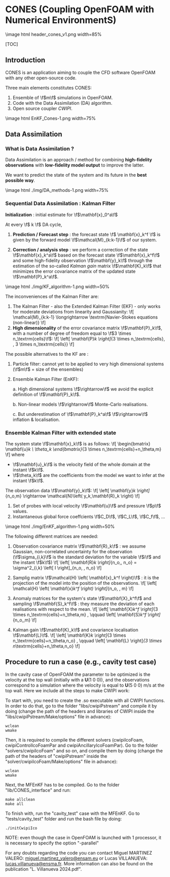 # CONES (Coupling OpenFOAM with Numerical EnvironmentS)

\image html header_cones_v1.png width=85%

[TOC]

## Introduction

CONES is an application aiming to couple the CFD software OpenFOAM with any other open-source code. 

Three main elements constitutes CONES:

1. Ensemble of \f$m\f$ simulations in OpenFOAM.
2. Code with the Data Assimilation (DA) algorithm.
3. Open source coupler *CWIPI*.

\image html EnKF_Cones-1.png width=75%

## Data Assimilation

### What is Data Assimilation ?
Data Assimilation is an approach / method for combining **high-fidelity observations** with **low-fidelity model output** to improve the latter.

We want to predict the state of the system and its future in the **best possible way**.

\image html ./img/DA_methods-1.png  width=75%

### Sequential Data Assimilation : Kalman Filter

**Initialization** : initial estimate for \f$\mathbf{x}_0^a\f$

At every \f$ k \f$ DA cycle,

1. **Prediction / Forecast step** : the forecast state \f$ \mathbf{x}_k^f \f$ is given by the forward model \f$\mathcal{M}_{k:k-1}\f$ of our system.

2. **Correction / analysis step** : we perform a correction of the state \f$\mathbf{x}_k^a\f$ based on the forecast state \f$\mathbf{x}_k^f\f$ and some high-fidelity observation \f$\mathbf{y}_k\f$ through the estimation of the so-called *Kalman gain* matrix \f$\mathbf{K}_k\f$ that minimizes the error covariance matrix of the updated state \f$\mathbf{P}_k^a\f$.

\image html ./img/KF_algorithm-1.png  width=50%

The inconveniences of the Kalman Filter are:
1. The Kalman Filter - also the Extended Kalman Filter (EKF) - only works for moderate deviations from linearity and Gaussianity:
\f[ \mathcal{M}_{k:k-1} \longrightarrow \textrm{Navier-Stokes equations (non-linear)} \f]
2. **High dimensionality** of the error covariance matrix \f$\mathbf{P}_k\f$, with a number of degree of freedom equal to \f$3 \times n_\textrm{cells}\f$:
\f[ \left[ \mathbf{P}_k \right]_{3 \times n_\textrm{cells}, \, 3 \times n_\textrm{cells}} \f]

The possible alternatives to the KF are :
1. Particle filter: cannot yet to be applied to very high dimensional systems (\f$m\f$ = size of the ensembles)
2. Ensemble Kalman Filter (EnKF):

    a. High dimensional systems \f$\rightarrow\f$ we avoid the explicit definition of \f$\mathbf{P}_k\f$.

    b. Non-linear models \f$\rightarrow\f$ Monte-Carlo realisations.

    c. But underestimation of \f$\mathbf{P}_k^a\f$ \f$\rightarrow\f$ inflation & localisation.

### Ensemble Kalman Filter with extended state

The system state \f$\mathbf{x}_k\f$ is as follows:
\f[
\begin{bmatrix}
    \mathbf{u}_k \\
    \theta_k
\end{bmatrix}_{3 \times n_\textrm{cells}+n_\theta,m}
\f]
where

- \f$\mathbf{u}_k\f$ is the velocity field of the whole domain at the instant \f$k\f$.
- \f$\theta_k\f$ are the coefficients from the model we want to infer at the instant \f$k\f$.

The observation data \f$\mathbf{y}_k\f$:
\f[
\left[ \mathbf{y}_k \right]_{n_o,m} \rightarrow \mathcal{N}\left( y_k,\mathbf{R}_k \right)
\f]

1. Set of probes with local velocity \f$\mathbf{u}\f$ and pressure \f$p\f$ values.
2. Instantaneous global force coeffcients \f$C_D\f$, \f$C_L\f$, \f$C_f\f$, ...

\image html ./img/EnKF_algorithm-1.png  width=50%

The following different matrices are needed:
1. Observation covariance matrix \f$\mathbf{R}_k\f$ : we assume Gaussian, non-correlated uncertainty for the observation (\f$\sigma_{i,k}\f$ is the standard deviation for the variable \f$i\f$ and the instant \f$k\f$)
\f[
    \left[ \mathbf{R}_k \right]_{n_o,\, n_o} = \sigma^2_{i,k} \left[ I \right]_{n_o, \, n_o}
\f]

2. Samplig matrix \f$\mathcal{H} \left( \mathbf{x}_k^f \right)\f$ : it is the projection of the model into the position of the observations.
\f[
    \left[ \mathcal{H} \left( \mathbf{x}_k^f \right) \right]_{n_o, \, m}
\f]

3. Anomaly matrices for the system's state \f$\mathbf{X}_k^f\f$ and sampling \f$\mathbf{S}_k^f\f$ : they measure the deviation of each realisations with respect to the mean.
\f[
    \left[ \mathbf{X}_k^f \right]_{3 \times n_\textrm{cells}+n_\theta,m} , \qquad \left[ \mathbf{S}_k^f \right]_{n_o,\,m}
\f]

4. Kalman gain \f$\mathbf{K}_k\f$ and covariance localisation \f$\mathbf{L}\f$.
\f[
    \left[ \mathbf{K}_k \right]_{3 \times n_\textrm{cells}+n_\theta,n_o} , \qquad \left[ \mathbf{L} \right]_{3 \times n_\textrm{cells}+n_\theta,n_o} 
\f]



## Procedure to run a case (e.g., cavity test case)

In the cavity case of OpenFOAM the parameter to be optimized is the velocity at the top wall (initially with a **U**(1 0 0)), and the observations correspond to a simulation where the velocity is equal to **U**(5 0 0) m/s at the top wall. Here we include all the steps to make CWIPI work:

To start with, you need to create the .so executable with all CWIPI functions. In order to do that, go to the folder "libs/cwipiPstream" and compile it by doing (change the path of the headers and libraries of CWIPI inside the "libs/cwipiPstream/Make/options" file in advance):
```
wclean
wmake
```

Then, it is required to compile the different solvers (cwipiIcoFoam, cwipiControlIcoFoamPar and cwipiAncillaryIcoFoamPar). Go to the folder "solvers/cwipiIcoFoam" and so on, and compile them by doing (change the path of the headers of "cwipiPstream" inside the "solver/cwipiIcoFoam/Make/options" file in advance):
```
wclean
wmake
```

Next, the MFEnKF has to be compiled. Go to the folder "lib/CONES_interface" and run:
```
make allclean
make all
```

To finish with, run the "cavity_test" case with the MFEnKF. Go to "tests/cavity_test" folder and run the bash file by doing:
```
./initCwipiIco
```

NOTE: even though the case in OpenFOAM is launched with 1 processor, it is necessary to specify the option "-parallel"

For any doubts regarding the code you can contact Miguel MARTINEZ VALERO: miguel.martinez_valero@ensam.eu or Lucas VILLANUEVA: lucas.villanueva@ensma.fr. More information can also be found on the publication "L. Villanueva 2024.pdf".
